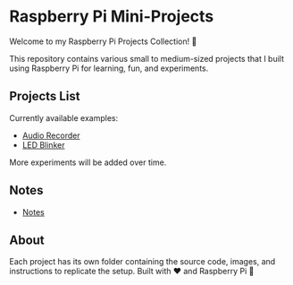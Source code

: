 # Raspberry Pi Mini-Projects

Welcome to my Raspberry Pi Projects Collection! 🎉

This repository contains various small to medium-sized projects that I built using Raspberry Pi for learning, fun, and experiments.

## Projects List

Currently available examples:

- [Audio Recorder](./AudioRecorder/README.md)
- [LED Blinker](./led-blinker/README.md)

More experiments will be added over time.


## Notes

- [Notes](./Notes)


## About

Each project has its own folder containing the source code, images, and instructions to replicate the setup.
Built with ❤️ and Raspberry Pi 🥧
